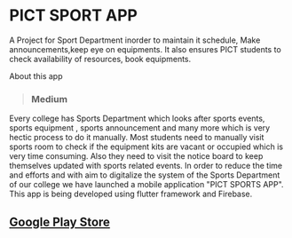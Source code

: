 # PICT SPORT APP

A Project for Sport Department inorder to maintain it schedule, Make announcements,keep eye on equipments. It also ensures PICT students to check availability of resources, book equipments. 

About this app
><h3>Medium</h3>
Every college has Sports Department which looks after sports events, sports equipment , sports announcement and many more which is very hectic process to do it manually. Most students need to manually visit sports room to check if the equipment kits are vacant or occupied which is very time consuming. Also they need to visit the notice board to keep themselves updated with sports related events. In order to reduce the time and efforts and with aim to digitalize the system of the Sports Department of our college we have launched a mobile application "PICT SPORTS APP". This app is being developed using flutter framework and Firebase.

<h2><a href="https://play.google.com/store/apps/details?id=com.pictsport.app"> Google Play Store</a></h2>
